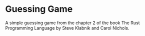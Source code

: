 # Guessing Game

A simple guessing game from the chapter 2 of the book The Rust Programming
Language by Steve Klabnik and Carol Nichols.
